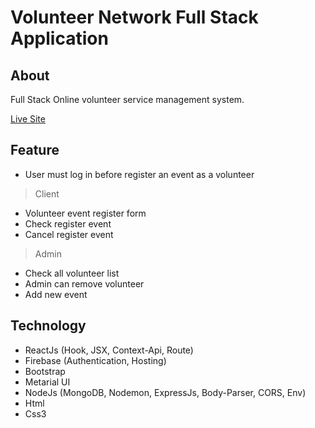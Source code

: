 # Volunteer Network Full Stack Application
## About 
Full Stack Online volunteer service management system.

[Live Site](https://volunteer-network-ab120.web.app/)

## Feature 
* User must log in before register an event as a volunteer
> Client  
* Volunteer event register form 
* Check register event
* Cancel register event
> Admin  
* Check all volunteer list 
* Admin can remove volunteer
* Add new event  


## Technology
* ReactJs (Hook, JSX, Context-Api, Route)
* Firebase (Authentication, Hosting)
* Bootstrap 
* Metarial UI
* NodeJs (MongoDB, Nodemon, ExpressJs, Body-Parser, CORS, Env)
* Html
* Css3